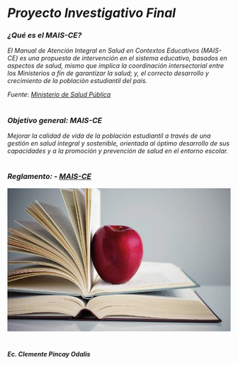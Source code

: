 # ***Proyecto Investigativo Final***

### *¿Qué es el MAIS-CE?* 

*El Manual de Atención Integral en Salud en Contextos Educativos (MAIS-CE) es una propuesta de intervención en el sistema educativo, basados en aspectos de salud, mismo que implica la coordinación intersectorial entre los Ministerios a fin de garantizar la salud; y, el correcto desarrollo y crecimiento de la población estudiantil del país.*  

*Fuente*: [*Ministerio de Salud Pública*](https://www.salud.gob.ec/alianza-entre-ministerios-de-salud-y-educacion-para-proteger-a-escolares-y-colegiales/)
#
### *Objetivo general: MAIS-CE* 
*Mejorar la calidad de vida de la población estudiantil a través de una gestión en salud integral y sostenible, orientada al óptimo desarrollo de sus capacidades y a la promoción y prevención de salud en el entorno escolar.*

#
### *Reglamento:* - [*MAIS-CE*](Propuesta) 


<p align="center">
  <img src="Imagenes/Manza..jpg" alt="alt text" width="600"/>
</p>


#
#### ***Ec. Clemente Pincay Odalis*** 
#